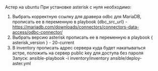 Астер на ubuntu
При установке asterisk с нуля необходимо:


1. Выбрать корректную ссылку для дравера odbc для MariaDB, прописать ее в переменную в playbook {dbc_src_url} - https://mariadb.com/downloads/connectors/connectors-data-access/odbc-connector/
2. Выбрать версию asterisk  прописать ее в переменную в playbook { asterisk_version }  - 20-current
3. В inventory прописать адрес сервера куда будет накатываться астре, положить на сервер public key для доступа без пароля
   Запуск: ansible-playbook -i inventory/inventory ansible/deploy-aster.yml
